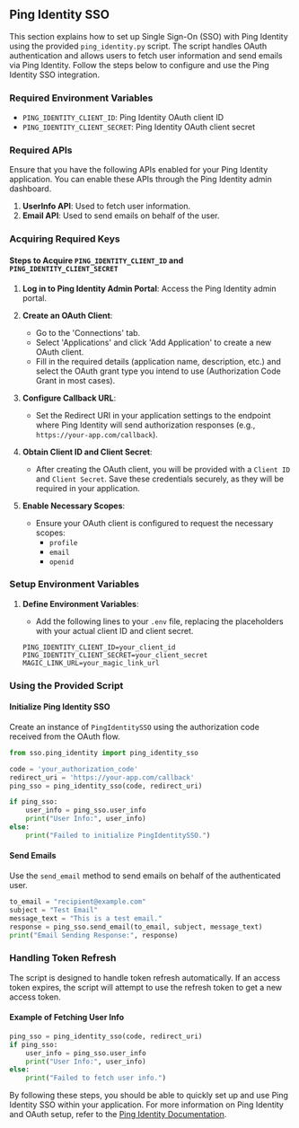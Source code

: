 ## Ping Identity SSO

This section explains how to set up Single Sign-On (SSO) with Ping Identity using the provided `ping_identity.py` script. The script handles OAuth authentication and allows users to fetch user information and send emails via Ping Identity. Follow the steps below to configure and use the Ping Identity SSO integration.

### Required Environment Variables

- `PING_IDENTITY_CLIENT_ID`: Ping Identity OAuth client ID
- `PING_IDENTITY_CLIENT_SECRET`: Ping Identity OAuth client secret

### Required APIs

Ensure that you have the following APIs enabled for your Ping Identity application. You can enable these APIs through the Ping Identity admin dashboard.

1. **UserInfo API**: Used to fetch user information.
2. **Email API**: Used to send emails on behalf of the user.

### Acquiring Required Keys

#### Steps to Acquire `PING_IDENTITY_CLIENT_ID` and `PING_IDENTITY_CLIENT_SECRET`

1. **Log in to Ping Identity Admin Portal**: Access the Ping Identity admin portal.

2. **Create an OAuth Client**: 
   - Go to the 'Connections' tab.
   - Select 'Applications' and click 'Add Application' to create a new OAuth client.
   - Fill in the required details (application name, description, etc.) and select the OAuth grant type you intend to use (Authorization Code Grant in most cases).

3. **Configure Callback URL**:
   - Set the Redirect URI in your application settings to the endpoint where Ping Identity will send authorization responses (e.g., `https://your-app.com/callback`).

4. **Obtain Client ID and Client Secret**:
   - After creating the OAuth client, you will be provided with a `Client ID` and `Client Secret`. Save these credentials securely, as they will be required in your application.

5. **Enable Necessary Scopes**:
   - Ensure your OAuth client is configured to request the necessary scopes:
     - `profile`
     - `email`
     - `openid`

### Setup Environment Variables

1. **Define Environment Variables**:
   - Add the following lines to your `.env` file, replacing the placeholders with your actual client ID and client secret.

    ```
    PING_IDENTITY_CLIENT_ID=your_client_id
    PING_IDENTITY_CLIENT_SECRET=your_client_secret
    MAGIC_LINK_URL=your_magic_link_url
    ```

### Using the Provided Script

#### Initialize Ping Identity SSO

Create an instance of `PingIdentitySSO` using the authorization code received from the OAuth flow.

```python
from sso.ping_identity import ping_identity_sso

code = 'your_authorization_code'
redirect_uri = 'https://your-app.com/callback'
ping_sso = ping_identity_sso(code, redirect_uri)

if ping_sso:
    user_info = ping_sso.user_info
    print("User Info:", user_info)
else:
    print("Failed to initialize PingIdentitySSO.")
```

#### Send Emails

Use the `send_email` method to send emails on behalf of the authenticated user.

```python
to_email = "recipient@example.com"
subject = "Test Email"
message_text = "This is a test email."
response = ping_sso.send_email(to_email, subject, message_text)
print("Email Sending Response:", response)
```

### Handling Token Refresh

The script is designed to handle token refresh automatically. If an access token expires, the script will attempt to use the refresh token to get a new access token.

#### Example of Fetching User Info

```python
ping_sso = ping_identity_sso(code, redirect_uri)
if ping_sso:
    user_info = ping_sso.user_info
    print("User Info:", user_info)
else:
    print("Failed to fetch user info.")
```

By following these steps, you should be able to quickly set up and use Ping Identity SSO within your application. For more information on Ping Identity and OAuth setup, refer to the [Ping Identity Documentation](https://www.pingidentity.com/en/resources/oauth2-developers-guide.html).